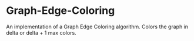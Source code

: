 # Graph-Edge-Coloring
An implementation of a Graph Edge Coloring algorithm. Colors the graph in delta or delta + 1 max colors.
